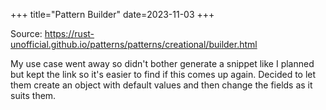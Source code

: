 +++
title="Pattern Builder"
date=2023-11-03
+++

Source: <https://rust-unofficial.github.io/patterns/patterns/creational/builder.html>

My use case went away so didn't bother generate a snippet like I planned but kept the link so it's easier to find if this comes up again.
Decided to let them create an object with default values and then change the fields as it suits them.
